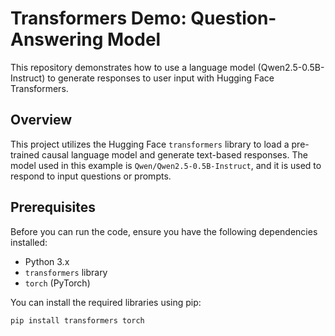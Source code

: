 # Transformers Demo: Question-Answering Model

This repository demonstrates how to use a language model (Qwen2.5-0.5B-Instruct) to generate responses to user input with Hugging Face Transformers.

## Overview

This project utilizes the Hugging Face `transformers` library to load a pre-trained causal language model and generate text-based responses. The model used in this example is `Qwen/Qwen2.5-0.5B-Instruct`, and it is used to respond to input questions or prompts.

## Prerequisites

Before you can run the code, ensure you have the following dependencies installed:

- Python 3.x
- `transformers` library
- `torch` (PyTorch)

You can install the required libraries using pip:

```bash
pip install transformers torch
